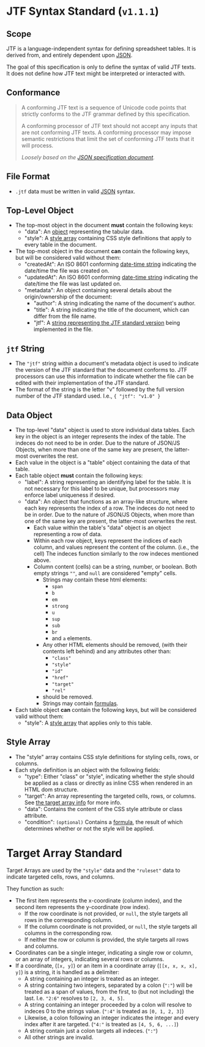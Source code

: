 # JTF Syntax Standard (`v1.1.1`)

## Scope

JTF is a language-independent syntax for defining spreadsheet tables. It is derived from, and entirely dependent upon [JSON](https://www.json.org).

The goal of this specification is only to define the syntax of valid JTF texts. It does not define how JTF text might be interpreted or interacted with.

## Conformance

> A conforming JTF text is a sequence of Unicode code points that strictly conforms to the JTF grammar defined by this specification.
>
> A conforming processor of JTF text should not accept any inputs that are not conforming JTF texts. A conforming processor may impose semantic restrictions that limit the set of conforming JTF texts that it will process.
>
> _Loosely based on the [JSON specification document](https://ecma-international.org/wp-content/uploads/ECMA-404_2nd_edition_december_2017.pdf)._

## File Format

-   `.jtf` data must be written in valid [JSON](https://www.json.org/) syntax.

## Top-Level Object

-   The top-most object in the document **must** contain the following keys:
    -   "data": An [object](#data-object) representing the tabular data.
    -   "style": A [style array](#style-array) containing CSS style definitions that apply to every table in the document.
-   The top-most object in the document **can** contain the following keys, but will be considered valid without them:
    -   "createdAt": An ISO 8601 conforming [date-time string](https://tc39.es/ecma262/multipage/numbers-and-dates.html#sec-date-time-string-format) indicating the date/time the file was created on.
    -   "updatedAt": An ISO 8601 conforming [date-time string](https://tc39.es/ecma262/multipage/numbers-and-dates.html#sec-date-time-string-format) indicating the date/time the file was last updated on.
    -   "metadata": An object containing several details about the origin/ownership of the document:
        -   "author": A string indicating the name of the document's author.
        -   "title": A string indicating the title of the document, which can differ from the file name.
        -   "jtf": A [string representing the JTF standard version](#jtf-string) being implemented in the file.

## `jtf` String

-   The `"jtf"` string within a document's metadata object is used to indicate the version of the JTF standard that the document conforms to. JTF processors can use this information to indicate whether the file can be edited with their implementation of the JTF standard.
-   The format of the string is the letter "v" followed by the full version number of the JTF standard used. I.e., `{ "jtf": "v1.0" }`

## Data Object

-   The top-level "data" object is used to store individual data tables. Each key in the object is an integer represents the index of the table. The indeces do not need to be in order. Due to the nature of JSON/JS Objects, when more than one of the same key are present, the latter-most overwrites the rest.
-   Each value in the object is a "table" object containing the data of that table.
-   Each table object **must** contain the following keys:
    -   "label": A string representing an identifying label for the table. It is not necessary for this label to be unique, but processors may enforce label uniqueness if desired.
    -   "data": An object that functions as an array-like structure, where each key represents the index of a row. The indeces do not need to be in order. Due to the nature of JSON/JS Objects, when more than one of the same key are present, the latter-most overwrites the rest.
        -   Each value within the table's "data" object is an object representing a row of data.
        -   Within each row object, keys represent the indices of each column, and values represent the content of the column. (i.e., the cell) The indeces function similarly to the row indeces mentioned above.
        -   Column content (cells) can be a string, number, or boolean. Both empty strings `""`, and `null` are considered "empty" cells.
            -   Strings may contain these html elements:
                -   `span`
                -   `b`
                -   `em`
                -   `strong`
                -   `u`
                -   `sup`
                -   `sub`
                -   `br`
                -   and `a` elements.
            -   Any other HTML elements should be removed, (with their contents left behind) and any attributes other than:
                -   `"class"`
                -   `"style"`
                -   `"id"`
                -   `"href"`
                -   `"target"`
                -   `"rel"`
            -   should be removed.
            -   Strings may contain [formulas](FORMULAS.md).
- Each table object **can** contain the following keys, but will be considered valid without them:
    - "style": A [style array](#style-array) that applies only to this table.   

## Style Array

-   The "style" array contains CSS style definitions for styling cells, rows, or columns.
-   Each style definition is an object with the following fields:
    -   "type": Either "class" or "style", indicating whether the style should be applied as a class or directly as inline CSS when rendered in an HTML dom structure.
    -   "target": An array representing the targeted cells, rows, or columns. See [the target array info](#target-array-standard) for more info.
    -   "data": Contains the content of the CSS style attribute or class attribute.
    -   "condition": `(optional)` Contains a [formula](FORMULAS.md), the result of which determines whether or not the style will be applied.

# Target Array Standard

Target Arrays are used by the `"style"` data and the `"ruleset"` data to indicate targeted cells, rows, and columns.

They function as such:

-   The first item represents the x-coordinate (column index), and the second item represents the y-coordinate (row index).
    -   If the row coordinate is not provided, or `null`, the style targets all rows in the corresponding column.
    -   If the column coordinate is not provided, or `null`, the style targets all columns in the corresponding row.
    -   If neither the row or column is provided, the style targets all rows and columns.
-   Coordinates can be a single integer, indicating a single row or column, or an array of integers, indicating several rows or columns.
-   If a coordinate, (`[x, y]`) or an item in a coordinate array (`[[x, x, x, x], y]`) is a string, it is handled as a delimiter:
    -   A string containing an integer is treated as an integer.
    -   A string containing two integers, separated by a colon (`":"`) will be treated as a span of values, from the first, to (but not including) the last. I.e. `"2:6"` resolves to `[2, 3, 4, 5]`.
    -   A string containing an integer proceeded by a colon will resolve to indeces 0 to the strings value. (`":4"` is treated as `[0, 1, 2, 3]`)
    -   Likewise, a colon following an integer indicates the integer and every index after it are targeted. (`"4:"` is treated as `[4, 5, 6, ...]`)
    -   A string contain just a colon targets all indeces. (`":"`)
    -   All other strings are invalid.
